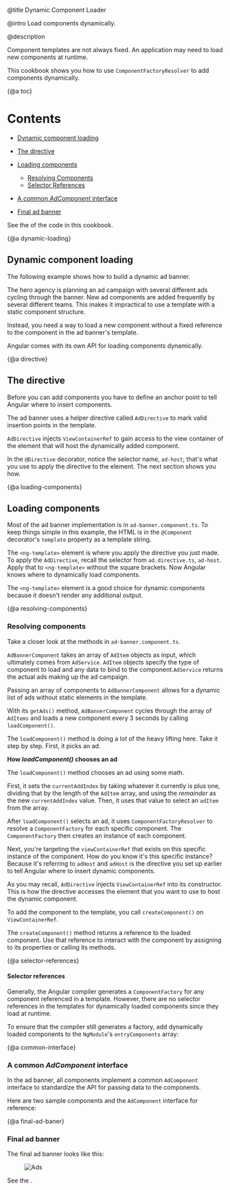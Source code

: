 @title
Dynamic Component Loader

@intro
Load components dynamically.

@description


Component templates are not always fixed. An application may need to load new components at runtime.

This cookbook shows you how to use `ComponentFactoryResolver` to add components dynamically.

{@a toc}

# Contents

   * [Dynamic component loading](guide/dynamic-component-loader#dynamic-loading)
   * [The directive](guide/dynamic-component-loader#directive)
   * [Loading components](guide/dynamic-component-loader#loading-components)

     * [Resolving Components](guide/dynamic-component-loader#resolving-components)
     * [Selector References](guide/dynamic-component-loader#selector-references)

   * [A common _AdComponent_ interface](guide/dynamic-component-loader#common-interface)
   * [Final ad banner](guide/dynamic-component-loader#final-ad-banner)


See the <live-example name="cb-dynamic-component-loader"></live-example>
of the code in this cookbook.

{@a dynamic-loading}

## Dynamic component loading

The following example shows how to build a dynamic ad banner.

The hero agency is planning an ad campaign with several different
ads cycling through the banner. New ad components are added
frequently by several different teams. This makes it impractical
to use a template with a static component structure.

Instead, you need a way to load a new component without a fixed
reference to the component in the ad banner's template.

Angular comes with its own API for loading components dynamically.


{@a directive}

## The directive

Before you can add components you have to define an anchor point
to tell Angular where to insert components.

The ad banner uses a helper directive called `AdDirective` to
mark valid insertion points in the template.


<code-example path="cb-dynamic-component-loader/src/app/ad.directive.ts" title="src/app/ad.directive.ts" linenums="false">

</code-example>



`AdDirective` injects `ViewContainerRef` to gain access to the view
container of the element that will host the dynamically added component.

In the `@Directive` decorator, notice the selector name, `ad-host`;
that's what you use to apply the directive to the element.
The next section shows you how.

{@a loading-components}

## Loading components

Most of the ad banner implementation is in `ad-banner.component.ts`.
To keep things simple in this example, the HTML is in the `@Component`
decorator's `template` property as a template string.

The `<ng-template>` element is where you apply the directive you just made.
To apply the `AdDirective`, recall the selector from `ad.directive.ts`,
`ad-host`. Apply that to `<ng-template>` without the square brackets. Now Angular knows
where to dynamically load components.


<code-example path="cb-dynamic-component-loader/src/app/ad-banner.component.ts" region="ad-host" title="src/app/ad-banner.component.ts (template)" linenums="false">

</code-example>



The `<ng-template>` element is a good choice for dynamic components
because it doesn't render any additional output.


{@a resolving-components}


### Resolving components

Take a closer look at the methods in `ad-banner.component.ts`.

`AdBannerComponent` takes an array of `AdItem` objects as input,
which ultimately comes from `AdService`.  `AdItem` objects specify 
the type of component to load and any data to bind to the 
component.`AdService` returns the actual ads making up the ad campaign.

Passing an array of components to `AdBannerComponent` allows for a
dynamic list of ads without static elements in the template.

With its `getAds()` method, `AdBannerComponent` cycles through the array of `AdItems`
and loads a new component every 3 seconds by calling `loadComponent()`.


<code-example path="cb-dynamic-component-loader/src/app/ad-banner.component.ts" region="class" title="src/app/ad-banner.component.ts (excerpt)" linenums="false">

</code-example>



The `loadComponent()` method is doing a lot of the heavy lifting here.
Take it step by step. First, it picks an ad.


<div class="l-sub-section">



**How _loadComponent()_ chooses an ad**

The `loadComponent()` method chooses an ad using some math.

First, it sets the `currentAddIndex` by taking whatever it
currently is plus one, dividing that by the length of the `AdItem` array, and
using the _remainder_ as the new `currentAddIndex` value. Then, it uses that
value to select an `adItem` from the array.


</div>



After `loadComponent()` selects an ad, it uses `ComponentFactoryResolver` 
to resolve a `ComponentFactory` for each specific component. 
The `ComponentFactory` then creates an instance of each component.

Next, you're targeting the `viewContainerRef` that 
exists on this specific instance of the component. How do you know it's 
this specific instance? Because it's referring to `adHost` and `adHost` is the 
directive you set up earlier to tell Angular where to insert dynamic components.

As you may recall, `AdDirective` injects `ViewContainerRef` into its constructor. 
This is how the directive accesses the element that you want to use to host the dynamic component. 

To add the component to the template, you call `createComponent()` on `ViewContainerRef`.

The `createComponent()` method returns a reference to the loaded component.
Use that reference to interact with the component by assigning to its properties or calling its methods.


{@a selector-references}


#### Selector references

Generally, the Angular compiler generates a `ComponentFactory`
for any component referenced in a template. However, there are
no selector references in the templates for
dynamically loaded components since they load at runtime.

To ensure that the compiler still generates a factory,
add dynamically loaded components to the `NgModule`'s `entryComponents` array:

<code-example path="cb-dynamic-component-loader/src/app/app.module.ts" region="entry-components" title="src/app/app.module.ts (entry components)" linenums="false">

</code-example>



{@a common-interface}


### A common _AdComponent_ interface

In the ad banner, all components implement a common `AdComponent` interface to
standardize the API for passing data to the components.

Here are two sample components and the `AdComponent` interface for reference:


<code-tabs>

  <code-pane title="hero-job-ad.component.ts" path="cb-dynamic-component-loader/src/app/hero-job-ad.component.ts">

  </code-pane>

  <code-pane title="hero-profile.component.ts" path="cb-dynamic-component-loader/src/app/hero-profile.component.ts">

  </code-pane>

  <code-pane title="ad.component.ts" path="cb-dynamic-component-loader/src/app/ad.component.ts">

  </code-pane>

</code-tabs>



{@a final-ad-baner}


### Final ad banner
 The final ad banner looks like this:

<figure class='image-display'>
  <img src="assets/images/cookbooks/dynamic-component-loader/ads.gif" alt="Ads"></img>
</figure>



See the <live-example name="cb-dynamic-component-loader"></live-example>.